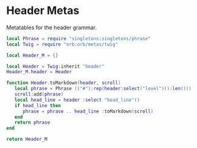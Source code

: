 # Header Metas

Metatables for the header grammar\.

```lua
local Phrase = require "singletons:singletons/phrase"
local Twig = require "orb:orb/metas/twig"
```

```lua
local Header_M = {}
```

```lua
local Header = Twig:inherit "header"
Header_M.header = Header
```



```lua
function Header.toMarkdown(header, scroll)
   local phrase = Phrase (("#"):rep(header:select("level")():len()))
   scroll:add(phrase)
   local head_line = header :select "head_line"()
   if head_line then
      phrase = phrase .. head_line :toMarkdown(scroll)
   end
   return phrase
end
```

```lua
return Header_M
```
